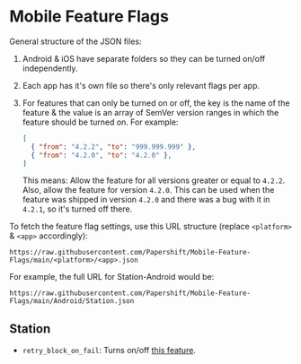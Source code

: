 # Mobile Feature Flags

General structure of the JSON files:
1. Android & iOS have separate folders so they can be turned on/off independently.
1. Each app has it's own file so there's only relevant flags per app.
1. For features that can only be turned on or off, the key is the name of the feature & the value is an array of SemVer version ranges in which the feature should be turned on. For example:

   ```json
   [
     { "from": "4.2.2", "to": "999.999.999" },
     { "from": "4.2.0", "to": "4.2.0" },
   ]
   ```

   This means: Allow the feature for all versions greater or equal to `4.2.2`. Also, allow the feature for version `4.2.0`. This can be used when the feature was shipped in version `4.2.0` and there was a bug with it in `4.2.1`, so it's turned off there.


To fetch the feature flag settings, use this URL structure (replace `<platform>` & `<app>` accordingly):
```
https://raw.githubusercontent.com/Papershift/Mobile-Feature-Flags/main/<platform>/<app>.json
```

For example, the full URL for Station-Android would be:
```
https://raw.githubusercontent.com/Papershift/Mobile-Feature-Flags/main/Android/Station.json
```


## Station

- `retry_block_on_fail`: Turns on/off [this feature](https://app.asana.com/0/1198086487644161/1199974969009138/f).

